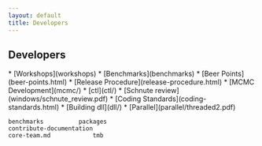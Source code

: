 ```yaml
---
layout: default
title: Developers
---
```


<h2>Developers</h2>
* [Workshops](workshops)  
* [Benchmarks](benchmarks)  
* [Beer Points](beer-points.html)  
* [Release Procedure](release-procedure.html)  
* [MCMC Development](mcmc/)
* [ctl](ctl/)
* [Schnute review](windows/schnute_review.pdf)
* [Coding Standards](coding-standards.html)
* [Building dll](dll/)
* [Parallel](parallel/threaded2.pdf)

```
benchmarks			packages
contribute-documentation
core-team.md			tmb
```
